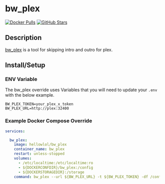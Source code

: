 # bw_plex

[![Docker Pulls](https://img.shields.io/docker/pulls/hellowlol/bw_plex?style=flat-square&color=607D8B&label=docker%20pulls&logo=docker)](https://hub.docker.com/r/hellowlol/bw_plex)
[![GitHub Stars](https://img.shields.io/github/stars/Hellowlol/bw_plex?style=flat-square&color=607D8B&label=github%20stars&logo=github)](https://github.com/Hellowlol/bw_plex)

## Description

[bw_plex](https://github.com/Hellowlol/bw_plex) is a tool for skipping intro and outro for plex.

## Install/Setup

### ENV Variable

The bw_plex override uses Variables that you will need to update your `.env` with the below example.

```ENV
BW_PLEX_TOKEN=your_plex_x_token
BW_PLEX_URL=http://plex:32400
```

### Example Docker Compose Override

```yaml
services:

  bw_plex:
    image: hellowlol/bw_plex
    container_name: bw_plex
    restart: unless-stopped
    volumes:
      - /etc/localtime:/etc/localtime:ro
      - ${DOCKERCONFDIR}/bw_plex:/config
      - ${DOCKERSTORAGEDIR}:/storage
    command: bw_plex --url ${BW_PLEX_URL} -t ${BW_PLEX_TOKEN} -df /config watch
```
